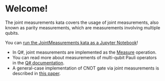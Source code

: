 ﻿# Welcome!

The joint measurements kata covers the usage of joint measurements, also known as parity measurements, which are measurements involving multiple qubits.

You can [run the JointMeasurements kata as a Jupyter Notebook](https://mybinder.org/v2/gh/Microsoft/QuantumKatas/main?filepath=JointMeasurements%2FJointMeasurements.ipynb)!

* In Q#, joint measurements are implemented as the [Measure](https://docs.microsoft.com/qsharp/api/qsharp/microsoft.quantum.intrinsic.measure) operation.
* You can read more about measurements of multi-qubit Pauli operators in the [Q# documentation](https://docs.microsoft.com/quantum/concepts/pauli-measurements).
* A general-case implementation of CNOT gate via joint measurements is described in [this paper](https://arxiv.org/pdf/1201.5734.pdf).
